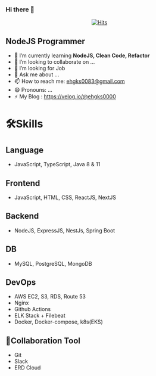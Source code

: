 ### Hi there 👋

  <div align=center>
	
  [![Hits](https://hits.seeyoufarm.com/api/count/incr/badge.svg?url=https%3A%2F%2Fgithub.com%2Fzzsza)](https://hits.seeyoufarm.com) 
	
  </div>

<!--
**ehgks0000/ehgks0000** is a ✨ _special_ ✨ repository because its `README.md` (this file) appears on your GitHub profile.

Here are some ideas to get you started:

- 🔭 I’m currently working on ...
- 🌱 I’m currently learning ...
- 👯 I’m looking to collaborate on ...
- 🤔 I’m looking for help with ...
- 💬 Ask me about ...
- 📫 How to reach me: ...
- 😄 Pronouns: ...
- ⚡ Fun fact: ...
-->

## NodeJS Programmer


- 🌱 I’m currently learning **NodeJS, Clean Code, Refactor**
- 👯 I’m looking to collaborate on ...
- 🤔 I’m looking for Job
- 💬 Ask me about ...
- 📫 How to reach me: ehgks0083@gmail.com
- 😄 Pronouns: ...
- ⚡ My Blog : https://velog.io/@ehgks0000


# 🛠Skills
## Language
- JavaScript, TypeScript, Java 8 & 11
## Frontend
- JavaScript, HTML, CSS, ReactJS, NextJS
## Backend
- NodeJS, ExpressJS, NestJs, Spring Boot

## DB
- MySQL, PostgreSQL, MongoDB

## DevOps
- AWS EC2, S3, RDS, Route 53
- Nginx
- Github Actions
- ELK Stack + Filebeat
- Docker, Docker-compose, k8s(EKS)

## 🤝Collaboration Tool
- Git
- Slack
- ERD Cloud
